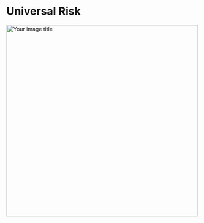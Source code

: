 # Universal Risk




<img src="http://34.66.189.202:4567/uploads/fig3.png" alt="Your image title" width="500"/>